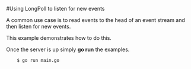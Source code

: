 #Using LongPoll to listen for new events

A common use case is to read events to the head of an event stream and then listen for new 
events.

This example demonstrates how to do this.

Once the server is up simply **go run** the examples.

```
    $ go run main.go
```
